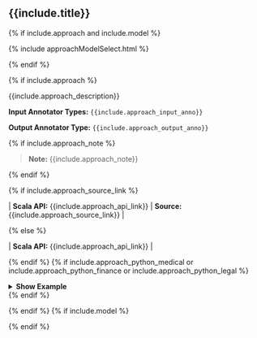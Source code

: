 
<div class="tabs-box" markdown="1">

## {{include.title}}

{% if include.approach and include.model %}

{% include approachModelSelect.html %}

{% endif %}

{% if include.approach %}

<div class="h3-box approach-content" markdown="1">

{{include.approach_description}}

**Input Annotator Types:** `{{include.approach_input_anno}}`

**Output Annotator Type:** `{{include.approach_output_anno}}`

{% if include.approach_note %}

> **Note:** {{include.approach_note}}

{% endif %}

{% if include.approach_source_link %}

| **Scala API:** {{include.approach_api_link}} | **Source:** {{include.approach_source_link}} |

{% else %}

| **Scala API:** {{include.approach_api_link}} |

{% endif %}
{% if include.approach_python_medical or include.approach_python_finance or include.approach_python_legal %}

<details>

<summary class="button"><b>Show Example</b></summary>

<div class="tabs-box test-approach" markdown="1">

{% include programmingLanguageSelectScalaPython.html %}

<div class="tabs-box-medic-inner tabs-wrapper highlighter-rouge language-python active" markdown="1">

<div class="top_tab_li toptab-second"  markdown="1">
{% if include.approach_python_medical %}<button data-type="medical" class="tab-li-inner"  markdown="1">Medical</button>{% endif %}{% if include.approach_python_finance %}<button data-type="finance" class="tab-li-inner"  markdown="1">Finance</button>{% endif %}{% if include.approach_python_legal %}<button data-type="legal" class="tab-li-inner"  markdown="1">Legal</button>{% endif %}
</div>

{% if include.approach_python_medical %}

<div class="tabs-box-medic-inner-second highlighter-rouge language-medical" markdown="1">

```python
{{include.approach_python_medical}}
```

</div>

{% endif %}
{% if include.approach_python_finance %}

<div class="tabs-box-medic-inner-second highlighter-rouge language-finance" markdown="1">

```python
{{include.approach_python_finance}}
```

</div>

{% endif %}
{% if include.approach_python_legal %}

<div class="tabs-box-medic-inner-second highlighter-rouge language-legal" markdown="1">

```python
{{include.approach_python_legal}}
```

</div>

{% endif %}

</div>
<div class="tabs-box-medic-inner tabs-wrapper highlighter-rouge language-scala" markdown="1">

<div class="top_tab_li toptab-second"  markdown="1">
{% if include.approach_scala_medical %}<button data-type="medical" class="tab-li-inner"  markdown="1">Medical</button>{% endif %}{% if include.approach_scala_finance %}<button data-type="finance" class="tab-li-inner"  markdown="1">Finance</button>{% endif %}{% if include.approach_scala_legal %}<button data-type="legal" class="tab-li-inner"  markdown="1">Legal</button>{% endif %}
</div>

{% if include.approach_scala_medical %}

<div class="tabs-box-medic-inner-second highlighter-rouge language-medical" markdown="1">

```scala
{{include.approach_scala_medical}}
```

</div>

{% endif %}
{% if include.approach_scala_finance %}

<div class="tabs-box-medic-inner-second highlighter-rouge language-finance" markdown="1">

```scala
{{include.approach_scala_finance}}
```

</div>

{% endif %}
{% if include.approach_scala_legal %}

<div class="tabs-box-medic-inner-second highlighter-rouge language-legal" markdown="1">

```scala
{{include.approach_scala_legal}}
```

</div>

{% endif %}

</div>

</div>

</details>
{% endif %}

</div>

{% endif %}
{% if include.model %}

<div class="h3-box model-content" markdown="1" {% if include.approach %} style="display: none;" {% endif %}>

{{include.model_description}}

**Input Annotator Types:** `{{include.model_input_anno}}`

**Output Annotator Type:** `{{include.model_output_anno}}`

{% if include.model_note %}

> **Note:** {{include.model_note}}

{% endif %}

{% if include.model_source_link %}

| **Scala API:** {{include.model_api_link}} | **Source:** {{include.model_source_link}} |

{% else %}

| **Scala API:** {{include.model_api_link}} |

{% endif %}
{% if include.model_python_medical or include.model_python_finance or include.model_python_legal %}

<details>

<summary class="button"><b>Show Example</b></summary>

<div class="tabs-box" markdown="1">

{% include programmingLanguageSelectScalaPython.html %}

<div class="tabs-box-medic-inner tabs-wrapper highlighter-rouge language-python active" markdown="1">

<div class="top_tab_li toptab-second"  markdown="1">
{% if include.model_python_medical %}<button data-type="medical" class="tab-li-inner"  markdown="1">Medical</button>{% endif %}{% if include.model_python_finance %}<button data-type="finance" class="tab-li-inner"  markdown="1">Finance</button>{% endif %}{% if include.model_python_legal %}<button data-type="legal" class="tab-li-inner"  markdown="1">Legal</button>{% endif %}
</div>

{% if include.model_python_medical %}

<div class="tabs-box-medic-inner-second highlighter-rouge language-medical" markdown="1">

```python
{{include.model_python_medical}}
```

</div>

{% endif %}
{% if include.model_python_finance %}

<div class="tabs-box-medic-inner-second highlighter-rouge language-finance" markdown="1">

```python
{{include.model_python_finance}}
```

</div>

{% endif %}
{% if include.model_python_legal %}


<div class="tabs-box-medic-inner-second highlighter-rouge language-legal" markdown="1">

```python
{{include.model_python_legal}}
```

</div>

{% endif %}

</div>
<div class="tabs-box-medic-inner tabs-wrapper highlighter-rouge language-scala" markdown="1">

<div class="top_tab_li toptab-second"  markdown="1">
{% if include.model_scala_medical %}<button data-type="medical" class="tab-li-inner"  markdown="1">Medical</button>{% endif %}{% if include.model_scala_finance %}<button data-type="finance" class="tab-li-inner"  markdown="1">Finance</button>{% endif %}{% if include.model_scala_finance %}<button data-type="legal" class="tab-li-inner"  markdown="1">Legal</button>{% endif %}
</div>

{% if include.model_scala_medical %}

<div class="tabs-box-medic-inner-second highlighter-rouge language-medical" markdown="1">

```scala
{{include.model_scala_medical}}
```

</div>

{% endif %}
{% if include.model_scala_finance %}


<div class="tabs-box-medic-inner-second highlighter-rouge language-finance" markdown="1">

```scala
{{include.model_scala_finance}}
```

</div>

{% endif %}
{% if include.model_scala_legal %}


<div class="tabs-box-medic-inner-second highlighter-rouge language-legal" markdown="1">

```scala
{{include.model_scala_legal}}
```

</div>

{% endif %}

</div>

</div>

</details>
{% endif %}

</div>
{% endif %}

</div>
